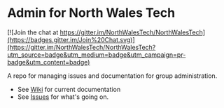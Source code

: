 # Admin for North Wales Tech

[![Join the chat at https://gitter.im/NorthWalesTech/NorthWalesTech](https://badges.gitter.im/Join%20Chat.svg)](https://gitter.im/NorthWalesTech/NorthWalesTech?utm_source=badge&utm_medium=badge&utm_campaign=pr-badge&utm_content=badge)

A repo for managing issues and documentation for group administration.

* See [Wiki](https://github.com/NorthWalesTech/nwt-admin/wiki) for current documentation
* See [Issues](https://github.com/NorthWalesTech/nwt-admin/issues) for what's going on.
